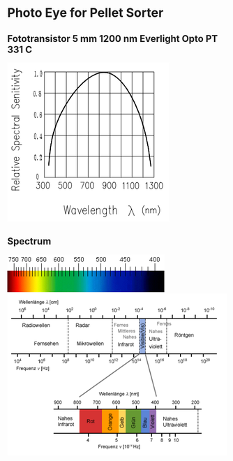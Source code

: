Photo Eye for Pellet Sorter
===========================

Fototransistor 5 mm 1200 nm Everlight Opto PT 331 C
---------------------------------------------------


![Spectrum_Everlight_Opto_PT_331_C.PNG](Spectrum_Everlight_Opto_PT_331_C.PNG)


Spectrum
--------

![Optical_Spectrum.jpg](Optical_Spectrum.jpg)
![Optical_Spectrum.gif](Optical_Spectrum.gif)
